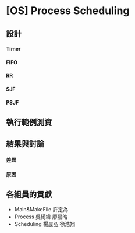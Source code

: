 [OS] Process Scheduling
===
設計
---
#### Timer
#### FIFO
#### RR
#### SJF
#### PSJF

執行範例測資
---

結果與討論
---
#### 差異
#### 原因

各組員的貢獻
---
* Main&MakeFile 許定為
* Process 吳綺緯 廖晨皓
* Scheduling 楊晨弘 徐浩翔
